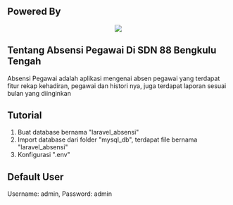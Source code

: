 ## Powered By
<p align="center"><img src="https://laravel.com/assets/img/components/logo-laravel.svg"></p>

## Tentang Absensi Pegawai Di SDN 88 Bengkulu Tengah
Absensi Pegawai adalah aplikasi mengenai absen pegawai yang terdapat fitur rekap kehadiran, pegawai dan histori nya, juga terdapat laporan sesuai bulan yang diinginkan

## Tutorial
<ol>
    <li>Buat database bernama "laravel_absensi"</li>
    <li>Import database dari folder "mysql_db", terdapat file bernama "laravel_absensi"</li>
    <li>Konfigurasi ".env"</li>
</ol>

## Default User
<blockquoute>Username: admin, Password: admin</blockquoute>
